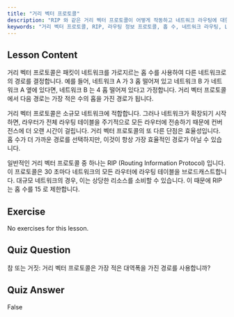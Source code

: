 ```yaml
---
title: "거리 벡터 프로토콜"
description: "RIP 와 같은 거리 벡터 프로토콜이 어떻게 작동하고 네트워크 라우팅에 대한 한계는 무엇인지 알아보세요. 홉 수와 네트워크 효율성을 이해합니다."
keywords: "거리 벡터 프로토콜, RIP, 라우팅 정보 프로토콜, 홉 수, 네트워크 라우팅, Linux 네트워킹, 초보자 가이드, 튜토리얼"
---
```


## Lesson Content

거리 벡터 프로토콜은 패킷이 네트워크를 가로지르는 홉 수를 사용하여 다른 네트워크로의 경로를 결정합니다. 예를 들어, 네트워크 A 가 3 홉 떨어져 있고 네트워크 B 가 네트워크 A 옆에 있다면, 네트워크 B 는 4 홉 떨어져 있다고 가정합니다. 거리 벡터 프로토콜에서 다음 경로는 가장 적은 수의 홉을 가진 경로가 됩니다.

거리 벡터 프로토콜은 소규모 네트워크에 적합합니다. 그러나 네트워크가 확장되기 시작하면, 라우터가 전체 라우팅 테이블을 주기적으로 모든 라우터에 전송하기 때문에 컨버전스에 더 오랜 시간이 걸립니다. 거리 벡터 프로토콜의 또 다른 단점은 효율성입니다. 홉 수가 더 가까운 경로를 선택하지만, 이것이 항상 가장 효율적인 경로가 아닐 수 있습니다.

일반적인 거리 벡터 프로토콜 중 하나는 RIP (Routing Information Protocol) 입니다. 이 프로토콜은 30 초마다 네트워크의 모든 라우터에 라우팅 테이블을 브로드캐스트합니다. 대규모 네트워크의 경우, 이는 상당한 리소스를 소비할 수 있습니다. 이 때문에 RIP 는 홉 수를 15 로 제한합니다.

## Exercise

No exercises for this lesson.

## Quiz Question

참 또는 거짓: 거리 벡터 프로토콜은 가장 적은 대역폭을 가진 경로를 사용합니까?

## Quiz Answer

False
